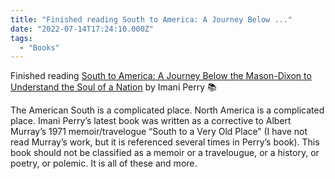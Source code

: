 ```yaml
---
title: "Finished reading South to America: A Journey Below ..."
date: "2022-07-14T17:24:10.000Z"
tags: 
  - "Books"
---
```


Finished reading [South to America: A Journey Below the Mason-Dixon to Understand the Soul of a Nation](https://micro.blog/books/9780062977380) by Imani Perry 📚

The American South is a complicated place. North America is a complicated place. Imani Perry’s latest book was written as a corrective to Albert Murray’s 1971 memoir/travelogue “South to a Very Old Place” (I have not read Murray’s work, but it is referenced several times in Perry’s book). This book should not be classified as a memoir or a travelougue, or a history, or poetry, or polemic. It is all of these and more.
